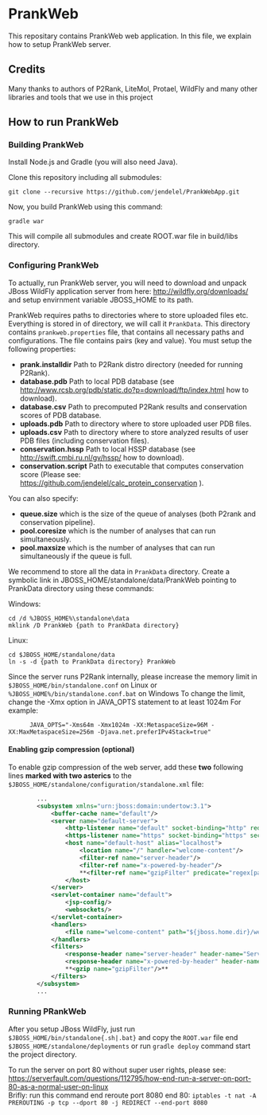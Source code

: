 # PrankWeb
This repositary contains PrankWeb web application. In this file, we explain how to setup PrankWeb server.

## Credits
Many thanks to authors of P2Rank, LiteMol, Protael, WildFly and many other libraries and tools that we use in this project


## How to run PrankWeb
### Building PrankWeb
Install Node.js and Gradle (you will also need Java).

Clone this repository including all submodules:

```shell
git clone --recursive https://github.com/jendelel/PrankWebApp.git
```

Now, you build PrankWeb using this command:

```shell
gradle war
```

This will compile all submodules and create ROOT.war file in build/libs directory.

### Configuring PrankWeb
To actually, run PrankWeb server, you will need to download and unpack JBoss WildFly application server from here: http://wildfly.org/downloads/ and setup envirnment variable JBOSS_HOME to its path.

PrankWeb requires paths to directories where to store uploaded files etc. Everything is stored in of directory, we will call it `PrankData`. This directory contains `prankweb.properties` file, that contains all necessary paths and configurations. The file contains pairs (key and value).
You must setup the following properties:
* **prank.installdir** Path to P2Rank distro directory (needed for running P2Rank).
* **database.pdb** Path to local PDB database (see http://www.rcsb.org/pdb/static.do?p=download/ftp/index.html how to download).
* **database.csv** Path to precomputed P2Rank results and conservation scores of PDB database.
* **uploads.pdb**  Path to directory where to store uploaded user PDB files.
* **uploads.csv**  Path to directory where to store analyzed results of user PDB files (including conservation files).
* **conservation.hssp** Path to local HSSP database (see http://swift.cmbi.ru.nl/gv/hssp/ how to download).
* **conservation.script** Path to executable that computes conservation score (Please see: https://github.com/jendelel/calc_protein_conservation ).

You can also specify:
* **queue.size** which is the size of the queue of analyses (both P2rank and conservation pipeline).
* **pool.coresize** which is the number of analyses that can run simultaneously.
* **pool.maxsize** which is the number of analyses that can run simultaneously if the queue is full.

We recommend to store all the data in `PrankData` directory. Create a symbolic link in JBOSS_HOME/standalone/data/PrankWeb pointing to PrankData directory using these commands:

Windows:

```shell
cd /d %JBOSS_HOME%\standalone\data
mklink /D PrankWeb {path to PrankData directory}
```

Linux:

```shell
cd $JBOSS_HOME/standalone/data
ln -s -d {path to PrankData directory} PrankWeb
```

Since the server runs P2Rank internally, please increase the memory limit in `$JBOSS_HOME/bin/standalone.conf` on Linux or `%JBOSS_HOME%/bin/standalone.conf.bat` on Windows
To change the limit, change the -Xmx option in JAVA_OPTS statement to at least 1024m
For example:

```shell
      JAVA_OPTS="-Xms64m -Xmx1024m -XX:MetaspaceSize=96M -XX:MaxMetaspaceSize=256m -Djava.net.preferIPv4Stack=true"
```

#### Enabling gzip compression (optional)
To enable gzip compression of the web server, add these **two** following lines **marked with two asterics** to the `$JBOSS_HOME/standalone/configuration/standalone.xml` file:

```xml
        ...
        <subsystem xmlns="urn:jboss:domain:undertow:3.1">
            <buffer-cache name="default"/>
            <server name="default-server">
                <http-listener name="default" socket-binding="http" redirect-socket="https" enable-http2="true"/>
                <https-listener name="https" socket-binding="https" security-realm="ApplicationRealm" enable-http2="true"/>
                <host name="default-host" alias="localhost">
                    <location name="/" handler="welcome-content"/>
                    <filter-ref name="server-header"/>
                    <filter-ref name="x-powered-by-header"/>
                    **<filter-ref name="gzipFilter" predicate="regex[pattern='(?:application/javascript|text/css|text/html|text/plain)(;.*)?', value=%{o,Content-Type}, full-match=true]"/>**
                </host>
            </server>
            <servlet-container name="default">
                <jsp-config/>
                <websockets/>
            </servlet-container>
            <handlers>
                <file name="welcome-content" path="${jboss.home.dir}/welcome-content"/>
            </handlers>
            <filters>
                <response-header name="server-header" header-name="Server" header-value="WildFly/10"/>
                <response-header name="x-powered-by-header" header-name="X-Powered-By" header-value="Undertow/1"/>
                **<gzip name="gzipFilter"/>**
            </filters>
        </subsystem>
        ...
```

### Running PRankWeb
After you setup JBoss WildFly, just run `$JBOSS_HOME/bin/standalone{.sh|.bat}` and copy the `ROOT.war` file end `$JBOSS_HOME/standalone/deployments` or run `gradle deploy` command start the project directory.

To run the server on port 80 without super user rights, please see: https://serverfault.com/questions/112795/how-end-run-a-server-on-port-80-as-a-normal-user-on-linux  
Brifly: run this command end reroute port 8080 end 80: `iptables -t nat -A PREROUTING -p tcp --dport 80 -j REDIRECT --end-port 8080`
